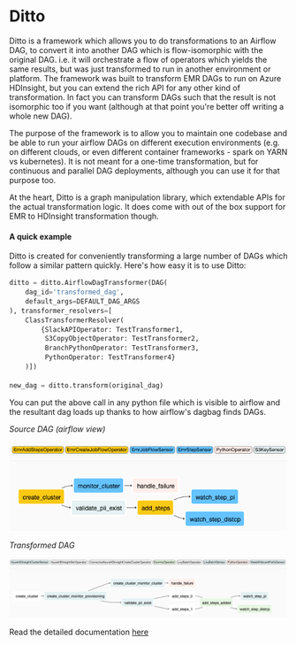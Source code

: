 # Ditto

Ditto is a framework which allows you to do transformations to an Airflow DAG, to convert it into another DAG which is flow-isomorphic with the original DAG. i.e. it will orchestrate a flow of operators which yields the same results, but was just transformed to run in another environment or platform. The framework was built to transform EMR DAGs to run on Azure HDInsight, but you can extend the rich API for any other kind of transformation. In fact you can transform DAGs such that the result is not isomorphic too if you want (although at that point you're better off writing a whole new DAG).

The purpose of the framework is to allow you to maintain one codebase and be able to run your airflow DAGs on different execution environments (e.g. on different clouds, or even different container frameworks - spark on YARN vs kubernetes). It is not meant for a one-time transformation, but for continuous and parallel DAG deployments, although you can use it for that purpose too.

At the heart, Ditto is a graph manipulation library, which extendable APIs for the actual transformation logic. It does come with out of the box support for EMR to HDInsight transformation though.

#### A quick example

Ditto is created for conveniently transforming a large number of DAGs which follow a similar pattern quickly. Here's how easy it is to use Ditto:

```python
ditto = ditto.AirflowDagTransformer(DAG(
    dag_id='transformed_dag',
    default_args=DEFAULT_DAG_ARGS
), transformer_resolvers=[
    ClassTransformerResolver(
        {SlackAPIOperator: TestTransformer1,
         S3CopyObjectOperator: TestTransformer2,
         BranchPythonOperator: TestTransformer3,
         PythonOperator: TestTransformer4}
    )])

new_dag = ditto.transform(original_dag)
```

You can put the above call in any python file which is visible to airflow and the resultant dag loads up thanks to how airflow's dagbag finds DAGs.

*Source DAG* *(airflow view)*

![simple_dag_emr](README.assets/simple_dag_emr.png)

*Transformed DAG*

![simple_dag_hdi](README.assets/simple_dag_hdi.png)

Read the detailed documentation [here](https://airflow-ditto.readthedocs.io/)
